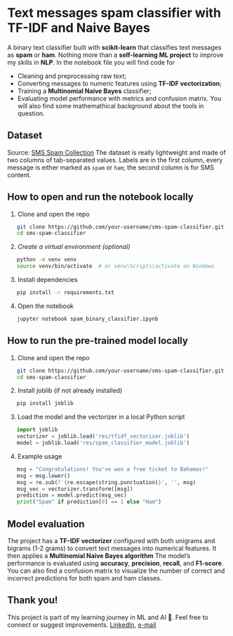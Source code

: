 # **Text messages spam classifier with TF-IDF and Naive Bayes**
A binary text classifier built with **scikit-learn** that classifies text messages as **spam** or **ham**. Nothing more than a **self-learning ML project** to improve my skills in **NLP**. In the notebook file you will find code for
- Cleaning and preprocessing raw text;
- Converting messages to numeric features using **TF-IDF vectorization**;
- Training a **Multinomial Naive Bayes** classifier;
- Evaluating model performance with metrics and confusion matrix.
You will also find some mathemathical background about the tools in question.

## Dataset
Source: [SMS Spam Collection](https://raw.githubusercontent.com/justmarkham/pycon-2016-tutorial/master/data/sms.tsv)
The dataset is really lightweight and made of two columns of tab-separated values. Labels are in the first column, every message is either marked as `spam` or `ham`; the second column is for SMS content.

## How to open and run the notebook locally
1. Clone and open the repo
```bash
   git clone https://github.com/your-username/sms-spam-classifier.git
   cd sms-spam-classifier
```
2. *Create a virtual environment (optional)*
```bash
   python -m venv venv
   source venv/bin/activate  # or venv\Scripts\activate on Windows
```
3. Install dependencies
```bash
   pip install -r requirements.txt
```
4. Open the notebook
```bash
   jupyter notebook spam_binary_classifier.ipynb
```

## How to run the pre-trained model locally
1. Clone and open the repo
```bash
   git clone https://github.com/your-username/sms-spam-classifier.git
   cd sms-spam-classifier
```
2. Install joblib (if not already installed)
```bash
   pip install joblib
```
3. Load the model and the vectorizer in a local Python script
```python
   import joblib
   vectorizer = joblib.load('res/tfidf_vectorizer.joblib')
   model = joblib.load('res/spam_classifier_model.joblib')
```
4. Example usage
```python
   msg = "Congratulations! You've won a free ticket to Bahamas!"
   msg = msg.lower()
   msg = re.sub(f'{re.escape(string.punctuation)}', '', msg)
   msg_vec = vectorizer.transform([msg])
   prediction = model.predict(msg_vec)
   print("Spam" if prediction[0] == 1 else "Ham")
```

## Model evaluation
The project has a **TF-IDF vectorizer** configured with both unigrams and bigrams (1-2 grams) to convert text messages into numerical features. It then applies a **Multinomial Naive Bayes algorithm** The model’s performance is evaluated using  **accuracy**, **precision**, **recall**, and **F1-score**. You can also find a confusion matrix to visualize the number of correct and incorrect predictions for both spam and ham classes.

## Thank you!
This project is part of my learning journey in ML and AI 🙂. Feel free to connect or suggest improvements.
[LinkedIn](https://www.linkedin.com/in/gabriele-lobello/), [e-mail](mailto:gabrielelobello@outlook.com)